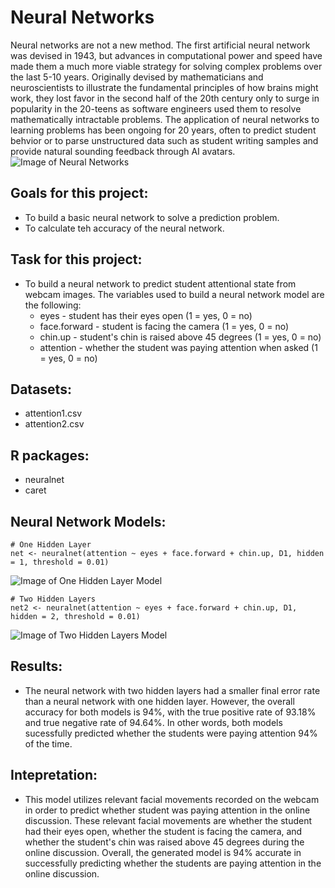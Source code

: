 # Neural Networks

Neural networks are not a new method. The first artificial neural network was devised in 1943, but advances in computational power and speed have made them a much more viable strategy for solving complex problems over the last 5-10 years. Originally devised by mathematicians and neuroscientists to illustrate the fundamental principles of how brains might work, they lost favor in the second half of the 20th century only to surge in popularity in the 20-teens as software engineers used them to resolve mathematically intractable problems. The application of neural networks to learning problems has been ongoing for 20 years, often to predict student behvior or to parse unstructured data such as student writing samples and provide natural sounding feedback through AI avatars.
![Image of Neural Networks](https://images.app.goo.gl/HVuyszZaHJeiLohdA)

## Goals for this project:

* To build a basic neural network to solve a prediction problem.
* To calculate teh accuracy of the neural network.

## Task for this project:

* To build a neural network to predict student attentional state from webcam images. The variables used to build a neural network model are the following:
  * eyes - student has their eyes open (1 = yes, 0 = no)
  * face.forward - student is facing the camera (1 = yes, 0 = no)
  * chin.up - student's chin is raised above 45 degrees (1 = yes, 0 = no)
  * attention - whether the student was paying attention when asked (1 = yes, 0 = no)

## Datasets:

* attention1.csv
* attention2.csv

## R packages:

* neuralnet
* caret

## Neural Network Models:

```
# One Hidden Layer
net <- neuralnet(attention ~ eyes + face.forward + chin.up, D1, hidden = 1, threshold = 0.01)
```
![Image of One Hidden Layer Model](https://github.com/lizarova777/neural-networks/blob/master/OneNeuralNet.png)

```
# Two Hidden Layers
net2 <- neuralnet(attention ~ eyes + face.forward + chin.up, D1, hidden = 2, threshold = 0.01)
```
![Image of Two Hidden Layers Model](https://github.com/lizarova777/neural-networks/blob/master/TwoNeuralNet.png)

## Results:

* The neural network with two hidden layers had a smaller final error rate than a neural network with one hidden layer. However, the overall accuracy for both models is 94%, with the true positive rate of 93.18% and true negative rate of 94.64%. In other words, both models sucessfully predicted whether the students were paying attention 94% of the time. 

## Intepretation:
* This model utilizes relevant facial movements recorded on the webcam in order to predict whether student was paying attention in the online discussion. These relevant facial movements are whether the student had their eyes open, whether the student is facing the camera, and whether the student's chin was raised above 45 degrees during the online discussion. Overall, the generated model is 94% accurate in successfully predicting whether the students are paying attention in the online discussion. 





